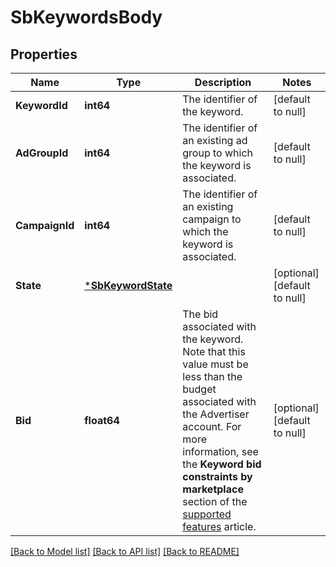 # SbKeywordsBody

## Properties
Name | Type | Description | Notes
------------ | ------------- | ------------- | -------------
**KeywordId** | **int64** | The identifier of the keyword. | [default to null]
**AdGroupId** | **int64** | The identifier of an existing ad group to which the keyword is associated. | [default to null]
**CampaignId** | **int64** | The identifier of an existing campaign to which the keyword is associated. | [default to null]
**State** | [***SbKeywordState**](SBKeywordState.md) |  | [optional] [default to null]
**Bid** | **float64** | The bid associated with the keyword. Note that this value must be less than the budget associated with the Advertiser account. For more information, see the **Keyword bid constraints by marketplace** section of the [supported features](https://advertising.amazon.com/API/docs/v2/guides/supported_features) article. | [optional] [default to null]

[[Back to Model list]](../README.md#documentation-for-models) [[Back to API list]](../README.md#documentation-for-api-endpoints) [[Back to README]](../README.md)

